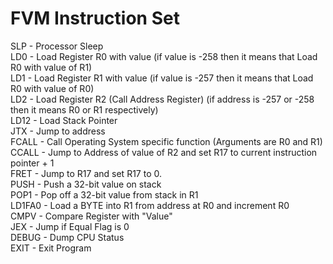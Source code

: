 FVM Instruction Set
===
SLP - Processor Sleep<br>
LD0 - Load Register R0 with value (if value is -258 then it means that Load R0 with value of R1)<br>
LD1 - Load Register R1 with value (if value is -257 then it means that Load R0 with value of R0)<br>
LD2 - Load Register R2 (Call Address Register) (if address is -257 or -258 then it means R0 or R1 respectively) <br>
LD12 - Load Stack Pointer <br>
JTX - Jump to address <br>
FCALL - Call Operating System specific function (Arguments are R0 and R1)<br>
CCALL - Jump to Address of value of R2 and set R17 to current instruction pointer + 1<br>
FRET - Jump to R17 and set R17 to 0.<br>
PUSH - Push a 32-bit value on stack <br>
POP1 - Pop off a 32-bit value from stack in R1 <br>
LD1FA0 - Load a BYTE into R1 from address at R0 and increment R0<br>
CMPV - Compare Register with "Value"<br>
JEX - Jump if Equal Flag is 0<br>
DEBUG - Dump CPU Status <br>
EXIT - Exit Program <br>
